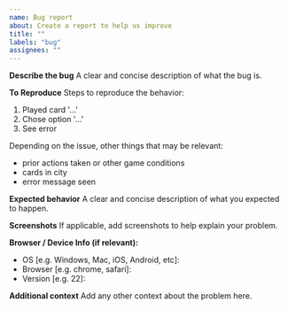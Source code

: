 ```yaml
---
name: Bug report
about: Create a report to help us improve
title: ""
labels: "bug"
assignees: ""
---
```


**Describe the bug**
A clear and concise description of what the bug is.

**To Reproduce**
Steps to reproduce the behavior:

1. Played card '...'
2. Chose option '...'
3. See error

Depending on the issue, other things that may be relevant:

- prior actions taken or other game conditions
- cards in city
- error message seen

**Expected behavior**
A clear and concise description of what you expected to happen.

**Screenshots**
If applicable, add screenshots to help explain your problem.

**Browser / Device Info (if relevant):**

- OS [e.g. Windows, Mac, iOS, Android, etc]:
- Browser [e.g. chrome, safari]:
- Version [e.g. 22]:

**Additional context**
Add any other context about the problem here.
